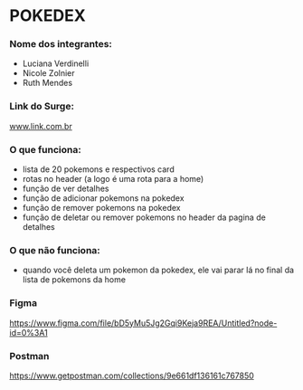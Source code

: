 # POKEDEX


### Nome dos integrantes: 
- Luciana Verdinelli
- Nicole Zolnier
-  Ruth Mendes

### Link do Surge:
www.link.com.br

### O que funciona:
- lista de 20 pokemons e respectivos card
- rotas no header (a logo é uma rota para a home)
- função de ver detalhes
- função de adicionar pokemons na pokedex
- função de remover pokemons na pokedex
- função de deletar ou remover pokemons no header da pagina de detalhes

### O que não funciona: 
- quando você deleta um pokemon da pokedex, ele vai parar lá no final da lista de pokemons da home

### Figma
https://www.figma.com/file/bD5yMu5Jg2Gqi9Keja9REA/Untitled?node-id=0%3A1

### Postman
https://www.getpostman.com/collections/9e661df136161c767850
